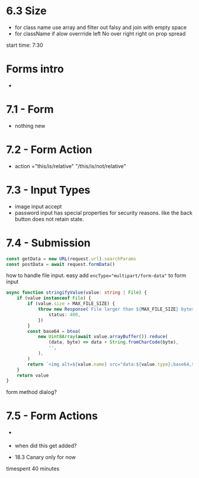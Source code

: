 # 6.3 Size

- for class name use array and filter out falsy and join with empty space
- for className if alow overrride left No over right right on prop spread

start time: 7:30

# Forms intro

-

# 7.1 - Form

- nothing new

# 7.2 - Form Action

- action ="this/is/relative" "/this/is/not/relative"

# 7.3 - Input Types

- image input accept
- password input has special properties for security reasons. like the back
  button does not retain state.

# 7.4 - Submission

```typescript
const getData = new URL(request.url).searchParams
const postData = await request.formData()
```

how to handle file input. easy add `encType="multipart/form-data"` to form input

```typescript
async function stringifyValue(value: string | File) {
	if (value instanceof File) {
		if (value.size > MAX_FILE_SIZE) {
			throw new Response(`File larger than ${MAX_FILE_SIZE} bytes`, {
				status: 400,
			})
		}
		const base64 = btoa(
			new Uint8Array(await value.arrayBuffer()).reduce(
				(data, byte) => data + String.fromCharCode(byte),
				'',
			),
		)
		return `<img alt=${value.name} src="data:${value.type};base64,${base64}" style="max-width: 100px; max-height: 100px;"/>`
	}
	return value
}
```

form method dialog?

# 7.5 - Form Actions

- <form action={customFucntion}>

- when did this get added?

- 18.3 Canary only for now

timespent 40 minutes
